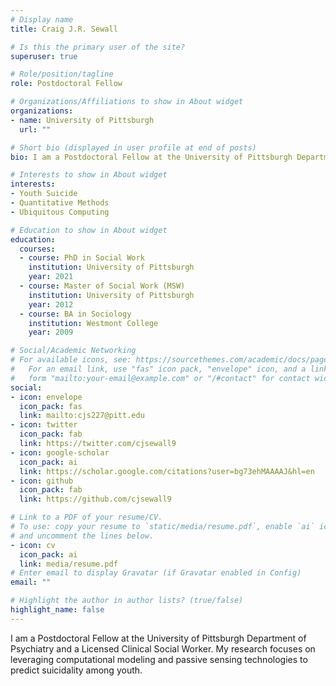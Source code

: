 ```yaml
---
# Display name
title: Craig J.R. Sewall

# Is this the primary user of the site?
superuser: true

# Role/position/tagline
role: Postdoctoral Fellow

# Organizations/Affiliations to show in About widget
organizations:
- name: University of Pittsburgh
  url: ""

# Short bio (displayed in user profile at end of posts)
bio: I am a Postdoctoral Fellow at the University of Pittsburgh Department of Psychiatry and a Licensed Clinical Social Worker. My research focuses on leveraging computational modeling and passive sensing technologies to predict suicidality among youth.

# Interests to show in About widget
interests:
- Youth Suicide
- Quantitative Methods
- Ubiquitous Computing

# Education to show in About widget
education:
  courses:
  - course: PhD in Social Work
    institution: University of Pittsburgh
    year: 2021
  - course: Master of Social Work (MSW)
    institution: University of Pittsburgh
    year: 2012
  - course: BA in Sociology
    institution: Westmont College
    year: 2009

# Social/Academic Networking
# For available icons, see: https://sourcethemes.com/academic/docs/page-builder/#icons
#   For an email link, use "fas" icon pack, "envelope" icon, and a link in the
#   form "mailto:your-email@example.com" or "/#contact" for contact widget.
social:
- icon: envelope
  icon_pack: fas
  link: mailto:cjs227@pitt.edu
- icon: twitter
  icon_pack: fab
  link: https://twitter.com/cjsewall9
- icon: google-scholar
  icon_pack: ai
  link: https://scholar.google.com/citations?user=bg73ehMAAAAJ&hl=en
- icon: github
  icon_pack: fab
  link: https://github.com/cjsewall9

# Link to a PDF of your resume/CV.
# To use: copy your resume to `static/media/resume.pdf`, enable `ai` icons in `params.toml`, 
# and uncomment the lines below.
- icon: cv
  icon_pack: ai
  link: media/resume.pdf
# Enter email to display Gravatar (if Gravatar enabled in Config)
email: ""

# Highlight the author in author lists? (true/false)
highlight_name: false
---
```


I am a Postdoctoral Fellow at the University of Pittsburgh Department of Psychiatry and a Licensed Clinical Social Worker. My research focuses on leveraging computational modeling and passive sensing technologies to predict suicidality among youth.
